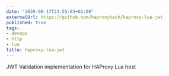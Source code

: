 ```yaml
---
date: "2020-08-17T23:55:02+02:00"
externalUrl: https://github.com/haproxytech/haproxy-lua-jwt
published: true
tags:
- devops
- http
- lua
title: Haproxy-lua-jwt
---
```

JWT Validation implementation for HAProxy Lua host

